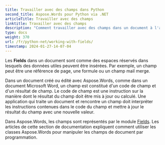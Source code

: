 ```yaml
---
title: Travailler avec des champs dans Python
second_title: Aspose.Words pour Python via .NET
articleTitle: Travailler avec des champs
linktitle: Travailler avec des champs
description: "Comment travailler avec des champs dans un document à l'aide de Python."
type: docs
weight: 370
url: /fr/python-net/working-with-fields/
timestamp: 2024-01-27-14-07-04
---
```


Les **Fields** dans un document sont comme des espaces réservés dans lesquels des données utiles peuvent être insérées. Par exemple, un champ peut être une référence de page, une formule ou un champ mail merge.

Dans un document créé ou édité avec Aspose.Words, comme dans un document Microsoft Word, un champ est constitué d'un code de champ et d'un résultat de champ. Le code de champ est une instruction sur la manière dont le résultat du champ doit être mis à jour ou calculé. Une application qui traite un document et rencontre un champ doit interpréter les instructions contenues dans le code du champ et mettre à jour le résultat du champ avec une nouvelle valeur.

Dans Aspose.Words, les champs sont représentés par le module [Fields](https://reference.aspose.com/words/python-net/aspose.words.fields/). Les articles de cette section de documentation expliquent comment utiliser les classes Aspose.Words pour manipuler les champs de document par programmation.
